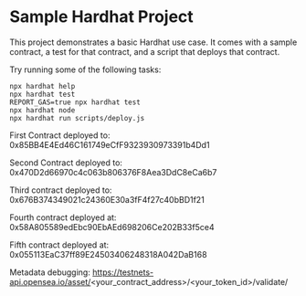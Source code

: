 # Sample Hardhat Project

This project demonstrates a basic Hardhat use case. It comes with a sample contract, a test for that contract, and a script that deploys that contract.

Try running some of the following tasks:

```shell
npx hardhat help
npx hardhat test
REPORT_GAS=true npx hardhat test
npx hardhat node
npx hardhat run scripts/deploy.js
```

First Contract deployed to: 0x85BB4E4Ed46C161749eCfF9323930973391b4Dd1

Second Contract deployed to: 0x470D2d66970c4c063b806376F8Aea3DdC8eCa6b7

Third contract deployed to: 0x676B374349021c24360E30a3fF4f27c40bBD1f21

Fourth contract deployed at: 0x58A805589edEbc90EbAEd698206Ce202B33f5ce4

Fifth contract deployed at: 0x055113EaC37ff89E24503406248318A042DaB168

Metadata debugging: https://testnets-api.opensea.io/asset/<your_contract_address>/<your_token_id>/validate/ 
